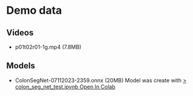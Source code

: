 # Demo data 


## Videos
* p01t02r01-1g.mp4 (7.8MB)

## Models 

* ColonSegNet-07112023-2359.onnx (20MB)
Model was create with [> colon_seg_net_test.ipynb Open In Colab ](https://colab.research.google.com/drive/1zNmljc-ppn_0RZvppI3Vz7rX3uA8msPd)



